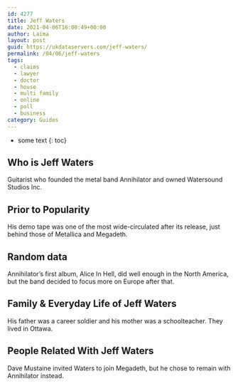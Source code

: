 ```yaml
---
id: 4277
title: Jeff Waters
date: 2021-04-06T16:00:49+00:00
author: Laima
layout: post
guid: https://ukdataservers.com/jeff-waters/
permalink: /04/06/jeff-waters
tags:
  - claims
  - lawyer
  - doctor
  - house
  - multi family
  - online
  - poll
  - business
category: Guides
---
```


* some text
{: toc}


## Who is Jeff Waters
                  
                  
                  
Guitarist who founded the metal band Annihilator and owned Watersound Studios Inc.
                  
              
            
              
            
                
                
                
## Prior to Popularity
                  
                  
                  
His demo tape was one of the most wide-circulated after its release, just behind those of Metallica and Megadeth.
                  
              
            
              
            
                
                
                
## Random data
                  
                  
                  
Annihilator&#8217;s first album, Alice In Hell, did well enough in the North America, but the band decided to focus more on Europe after that.
                  
              
            
              
            
                
                
                
## Family & Everyday Life of Jeff Waters
                  
                  
                  
His father was a career soldier and his mother was a schoolteacher. They lived in Ottawa.
                  
              
            
              
            
                
                
                
## People Related With Jeff Waters
                  
                  
                  
Dave Mustaine invited Waters to join Megadeth, but he chose to remain with Annihilator instead.
                  
              
            
              
            
                
              
            
              
              
            
            
              
            
          
          
          